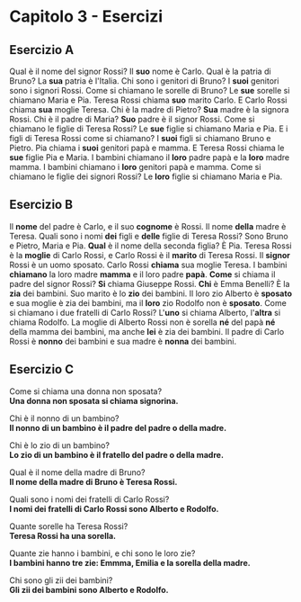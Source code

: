 # Capitolo 3 - Esercizi

## Esercizio A

Qual è il nome del signor Rossi? Il **suo** nome è Carlo. Qual è la patria di Bruno? La **sua** patria è l'Italia. Chi
sono i genitori di Bruno? I **suoi** genitori sono i signori Rossi. Come si chiamano le sorelle di Bruno? Le **sue**
sorelle si chiamano Maria e Pia. Teresa Rossi chiama **suo** marito Carlo. E Carlo Rossi chiama **sua** moglie Teresa.
Chi è la madre di Pietro? **Sua** madre è la signora Rossi. Chi è il padre di Maria? **Suo** padre è il signor Rossi.
Come si chiamano le figlie di Teresa Rossi? Le **sue** figlie si chiamano Maria e Pia. E i figli di Teresa Rossi come si
chiamano? I **suoi** figli si chiamano Bruno e Pietro. Pia chiama i **suoi** genitori papà e mamma. E Teresa Rossi
chiama le **sue** figlie Pia e Maria. I bambini chiamano il **loro** padre papà e la **loro** madre mamma. I bambini
chiamano i **loro** genitori papà e mamma. Come si chiamano le figlie dei signori Rossi? Le **loro** figlie si chiamano
Maria e Pia.

## Esercizio B

Il **nome** del padre è Carlo, e il suo **cognome** è Rossi. Il nome **della** madre è Teresa. Quali sono i nomi **dei**
figli e **delle** figlie di Teresa Rossi? Sono Bruno e Pietro, Maria e Pia. **Qual** è il nome della seconda figlia? È
Pia. Teresa Rossi è la **moglie** di Carlo Rossi, e Carlo Rossi è il **marito** di Teresa Rossi.  Il **signor** Rossi è
un uomo sposato. Carlo Rossi **chiama** sua moglie Teresa. I bambini **chiamano** la loro madre **mamma** e il loro
padre **papà**. **Come** si chiama il padre del signor Rossi? **Si** chiama Giuseppe Rossi.  **Chi** è Emma Benelli? È
la **zia** dei bambini. Suo marito è lo **zio** dei bambini. Il loro zio Alberto è **sposato** e sua moglie è zia dei
bambini, ma il **loro** zio Rodolfo non è **sposato**. Come si chiamano i due fratelli di Carlo Rossi? L'**uno** si
chiama Alberto, l'**altra** si chiama Rodolfo. La moglie di Alberto Rossi non è sorella **né** del papà **né** della
mamma dei bambini, ma anche **lei** è zia dei bambini. Il padre di Carlo Rossi è **nonno** dei bambini e sua madre è
**nonna** dei bambini.

## Esercizio C

Come si chiama una donna non sposata?  
**Una donna non sposata si chiama signorina.**

Chi è il nonno di un bambino?  
**Il nonno di un bambino è il padre del padre o della madre.**

Chi è lo zio di un bambino?  
**Lo zio di un bambino è il fratello del padre o della madre.**

Qual è il nome della madre di Bruno?  
**Il nome della madre di Bruno è Teresa Rossi.**

Quali sono i nomi dei fratelli di Carlo Rossi?  
**I nomi dei fratelli di Carlo Rossi sono Alberto e Rodolfo.**

Quante sorelle ha Teresa Rossi?  
**Teresa Rossi ha una sorella.**

Quante zie hanno i bambini, e chi sono le loro zie?  
**I bambini hanno tre zie: Emmma, Emilia e la sorella della madre.**

Chi sono gli zii dei bambini?  
**Gli zii dei bambini sono Alberto e Rodolfo.**
